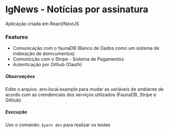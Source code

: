 # IgNews - Notícias por assinatura
Aplicação criada em React/NextJS

### Features

- Comunicação com o faunaDB (Banco de Dados como um sistema de indexação de domcumentos) 
- Comunicção com o Stripe - Sistema de Pagamentos
- Autenticação por Github (Oauth)

##### Observações
Edite o arquivo .env.local.example para mudar as variáveis de ambiente de 
acordo com as crendenciais dos serviços utilizados (FaunaDB, Stripe e Github)

##### Execução
Uso o comando: `$yarn dev`  para realizar os testes
